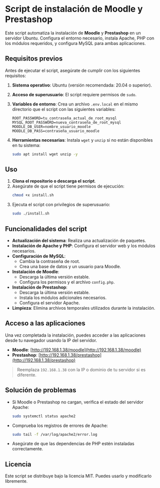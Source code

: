 # Script de instalación de Moodle y Prestashop

Este script automatiza la instalación de **Moodle** y **Prestashop** en un servidor Ubuntu. Configura el entorno necesario, instala Apache, PHP con los módulos requeridos, y configura MySQL para ambas aplicaciones.

## Requisitos previos

Antes de ejecutar el script, asegúrate de cumplir con los siguientes requisitos:

1. **Sistema operativo**: Ubuntu (versión recomendada: 20.04 o superior).
2. **Acceso de superusuario**: El script requiere permisos de `sudo`.
3. **Variables de entorno**: Crea un archivo `.env.local` en el mismo directorio que el script con las siguientes variables:

    ```env
    ROOT_PASSWORD=tu_contraseña_actual_de_root_mysql
    MYSQL_ROOT_PASSWORD=nueva_contraseña_de_root_mysql
    MOODLE_DB_USER=nombre_usuario_moodle
    MOODLE_DB_PASS=contraseña_usuario_moodle
    ```

4. **Herramientas necesarias**: Instala `wget` y `unzip` si no están disponibles en tu sistema:
    ```bash
    sudo apt install wget unzip -y
    ```

## Uso

1. **Clona el repositorio o descarga el script**.
2. Asegúrate de que el script tiene permisos de ejecución:
    ```bash
    chmod +x install.sh
    ```
3. Ejecuta el script con privilegios de superusuario:
    ```bash
    sudo ./install.sh
    ```

## Funcionalidades del script

- **Actualización del sistema**: Realiza una actualización de paquetes.
- **Instalación de Apache y PHP**: Configura el servidor web y los módulos necesarios.
- **Configuración de MySQL**:
    - Cambia la contraseña de root.
    - Crea una base de datos y un usuario para Moodle.
- **Instalación de Moodle**:
    - Descarga la última versión estable.
    - Configura los permisos y el archivo `config.php`.
- **Instalación de Prestashop**:
    - Descarga la última versión estable.
    - Instala los módulos adicionales necesarios.
    - Configura el servidor Apache.
- **Limpieza**: Elimina archivos temporales utilizados durante la instalación.

## Acceso a las aplicaciones

Una vez completada la instalación, puedes acceder a las aplicaciones desde tu navegador usando la IP del servidor.

- **Moodle**: [http://192.168.1.38/moodle](http://192.168.1.38/moodle)
- **Prestashop**: [http://192.168.1.38/prestashop](http://192.168.1.38/prestashop)

> Reemplaza `192.168.1.38` con la IP o dominio de tu servidor si es diferente.

## Solución de problemas

- Si Moodle o Prestashop no cargan, verifica el estado del servidor Apache:
    ```bash
    sudo systemctl status apache2
    ```
- Comprueba los registros de errores de Apache:
    ```bash
    sudo tail -f /var/log/apache2/error.log
    ```
- Asegúrate de que las dependencias de PHP estén instaladas correctamente.

## Licencia

Este script se distribuye bajo la licencia MIT. Puedes usarlo y modificarlo libremente.
